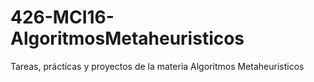 # 426-MCI16-AlgoritmosMetaheuristicos
Tareas, prácticas y proyectos de la materia Algoritmos Metaheuristicos

